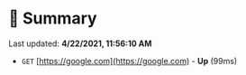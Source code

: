 # 📖 Summary
Last updated: **4/22/2021, 11:56:10 AM**

- `GET` [https://google.com](https://google.com) - **Up** (99ms)
